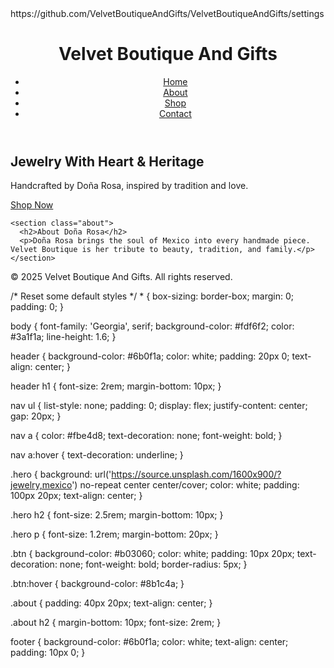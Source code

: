 <!DOCTYPE html>
<html lang="en">
<head>https://github.com/VelvetBoutiqueAndGifts/VelvetBoutiqueAndGifts/settings
  <meta charset="UTF-8" />
  <meta name="viewport" content="width=device-width, initial-scale=1.0"/>
  <title>Velvet Boutique And Gifts</title>
  <link rel="stylesheet" href="style.css" />
</head>
<body>
  <header>
    <h1>Velvet Boutique And Gifts</h1>
    <nav>
      <ul>
        <li><a href="#">Home</a></li>
        <li><a href="#">About</a></li>
        <li><a href="#">Shop</a></li>
        <li><a href="#">Contact</a></li>
      </ul>
    </nav>
  </header>

  <main>
    <section class="hero">
      <h2>Jewelry With Heart & Heritage</h2>
      <p>Handcrafted by Doña Rosa, inspired by tradition and love.</p>
      <a href="#" class="btn">Shop Now</a>
    </section>

    <section class="about">
      <h2>About Doña Rosa</h2>
      <p>Doña Rosa brings the soul of Mexico into every handmade piece. Velvet Boutique is her tribute to beauty, tradition, and family.</p>
    </section>
  </main>

  <footer>
    <p>&copy; 2025 Velvet Boutique And Gifts. All rights reserved.</p>
  </footer>
</body>
</html>
/* Reset some default styles */
* {
  box-sizing: border-box;
  margin: 0;
  padding: 0;
}

body {
  font-family: 'Georgia', serif;
  background-color: #fdf6f2;
  color: #3a1f1a;
  line-height: 1.6;
}

header {
  background-color: #6b0f1a;
  color: white;
  padding: 20px 0;
  text-align: center;
}

header h1 {
  font-size: 2rem;
  margin-bottom: 10px;
}

nav ul {
  list-style: none;
  padding: 0;
  display: flex;
  justify-content: center;
  gap: 20px;
}

nav a {
  color: #fbe4d8;
  text-decoration: none;
  font-weight: bold;
}

nav a:hover {
  text-decoration: underline;
}

.hero {
  background: url('https://source.unsplash.com/1600x900/?jewelry,mexico') no-repeat center center/cover;
  color: white;
  padding: 100px 20px;
  text-align: center;
}

.hero h2 {
  font-size: 2.5rem;
  margin-bottom: 10px;
}

.hero p {
  font-size: 1.2rem;
  margin-bottom: 20px;
}

.btn {
  background-color: #b03060;
  color: white;
  padding: 10px 20px;
  text-decoration: none;
  font-weight: bold;
  border-radius: 5px;
}

.btn:hover {
  background-color: #8b1c4a;
}

.about {
  padding: 40px 20px;
  text-align: center;
}

.about h2 {
  margin-bottom: 10px;
  font-size: 2rem;
}

footer {
  background-color: #6b0f1a;
  color: white;
  text-align: center;
  padding: 10px 0;
}
